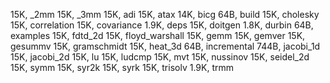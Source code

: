 15K, _2mm
15K, _3mm
15K, adi
15K, atax
14K, bicg
64B, build
15K, cholesky
15K, correlation
15K, covariance
1.9K, deps
15K, doitgen
1.8K, durbin
64B, examples
15K, fdtd_2d
15K, floyd_warshall
15K, gemm
15K, gemver
15K, gesummv
15K, gramschmidt
15K, heat_3d
64B, incremental
744B, jacobi_1d
15K, jacobi_2d
15K, lu
15K, ludcmp
15K, mvt
15K, nussinov
15K, seidel_2d
15K, symm
15K, syr2k
15K, syrk
15K, trisolv
1.9K, trmm
